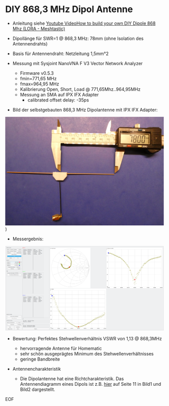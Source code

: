 # DIY 868,3 MHz Dipol Antenne

- Anleitung siehe [Youtube VideoHow to build your own DIY Dipole 868 Mhz (LORA - Meshtastic)](https://www.youtube.com/watch?v=srV70ghBtHg)

- Dipollänge für SWR=1 @ 868,3 MHz: 78mm (ohne Isolation des Antennendrahts)
- Basis für Antennendraht: Netzleitung 1,5mm°2

- Messung mit Sysjoint NanoVNA F V3 Vector Network Analyzer
	+ Firmware v0.5.3
	+ fmin=771,65 MHz
	+ fmax=964,95 MHz
	+ Kalibrierung Open, Short, Load @ 771,65Mhz..964,95MHz
	+ Messung an SMA auf IPX IFX Adapter
		* calibrated offset delay: -35ps
		
- Bild der selbstgebauten 868,3 MHz Dipolantenne mit IPX IFX Adapter:

![pic](./DIY_diplole_antenna_picture.png))
	
- Messergebnis:

![pic](./VNA.png)


- Bewertung: Perfektes Stehwellenverhältnis VSWR von 1,13 @ 868,3MHz
	+ hervorragende Antenne für Homematic
	+ sehr schön ausgeprägtes Minimum des Stehwellenverhältnisses
	+ geringe Bandbreite
	
- Antennencharakteristik

	+ Die Dipolantenne hat eine Richtcharakteristik. Das Antennendiagramm eines Dipols ist z.B. [hier](https://ethz.ch/content/dam/ethz/special-interest/itet/institute-ief/inst-of-electromagnetic-fields-dam/documents/laboratory-courses/manual-ant-and-waveprop.pdf) auf Seite 11 in Bild1 und Bild2 dargestellt.


EOF
